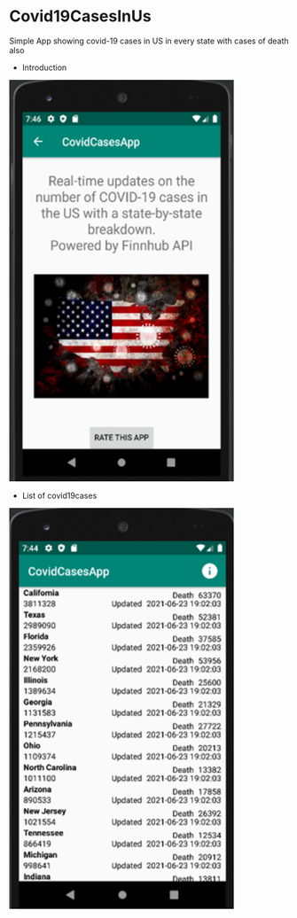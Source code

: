 # Covid19CasesInUs

Simple App showing covid-19 cases in US in every state with cases of death also

- Introduction

![alt text](https://github.com/PaulVoit/Covid19CasesInUs/blob/master/app/src/main/images/Introduction.png "Introduction")

- List of covid19cases

![alt text](https://github.com/PaulVoit/Covid19CasesInUs/blob/master/app/src/main/images/List.png "List of covid19cases")

